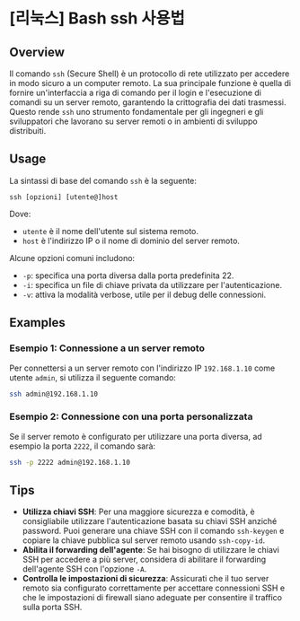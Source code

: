 # [리눅스] Bash ssh 사용법

## Overview
Il comando `ssh` (Secure Shell) è un protocollo di rete utilizzato per accedere in modo sicuro a un computer remoto. La sua principale funzione è quella di fornire un'interfaccia a riga di comando per il login e l'esecuzione di comandi su un server remoto, garantendo la crittografia dei dati trasmessi. Questo rende `ssh` uno strumento fondamentale per gli ingegneri e gli sviluppatori che lavorano su server remoti o in ambienti di sviluppo distribuiti.

## Usage
La sintassi di base del comando `ssh` è la seguente:

```
ssh [opzioni] [utente@]host
```

Dove:
- `utente` è il nome dell'utente sul sistema remoto.
- `host` è l'indirizzo IP o il nome di dominio del server remoto.

Alcune opzioni comuni includono:
- `-p`: specifica una porta diversa dalla porta predefinita 22.
- `-i`: specifica un file di chiave privata da utilizzare per l'autenticazione.
- `-v`: attiva la modalità verbose, utile per il debug delle connessioni.

## Examples
### Esempio 1: Connessione a un server remoto
Per connettersi a un server remoto con l'indirizzo IP `192.168.1.10` come utente `admin`, si utilizza il seguente comando:

```bash
ssh admin@192.168.1.10
```

### Esempio 2: Connessione con una porta personalizzata
Se il server remoto è configurato per utilizzare una porta diversa, ad esempio la porta `2222`, il comando sarà:

```bash
ssh -p 2222 admin@192.168.1.10
```

## Tips
- **Utilizza chiavi SSH**: Per una maggiore sicurezza e comodità, è consigliabile utilizzare l'autenticazione basata su chiavi SSH anziché password. Puoi generare una chiave SSH con il comando `ssh-keygen` e copiare la chiave pubblica sul server remoto usando `ssh-copy-id`.
- **Abilita il forwarding dell'agente**: Se hai bisogno di utilizzare le chiavi SSH per accedere a più server, considera di abilitare il forwarding dell'agente SSH con l'opzione `-A`.
- **Controlla le impostazioni di sicurezza**: Assicurati che il tuo server remoto sia configurato correttamente per accettare connessioni SSH e che le impostazioni di firewall siano adeguate per consentire il traffico sulla porta SSH.